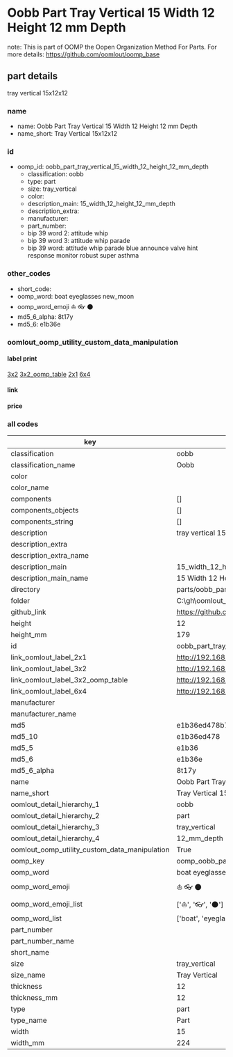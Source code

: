 # Oobb Part Tray Vertical 15 Width 12 Height 12 mm Depth  

note: This is part of OOMP the Oopen Organization Method For Parts. For more details: https://github.com/oomlout/oomp_base

##  part details
  



tray vertical 15x12x12



### name
* name: Oobb Part Tray Vertical 15 Width 12 Height 12 mm Depth
* name_short: Tray Vertical 15x12x12 
### id
* oomp_id: oobb_part_tray_vertical_15_width_12_height_12_mm_depth
  * classification: oobb
  * type: part
  * size: tray_vertical
  * color: 
  * description_main: 15_width_12_height_12_mm_depth
  * description_extra: 
  * manufacturer: 
  * part_number: 
  * bip 39 word 2: attitude whip
  * bip 39 word 3: attitude whip parade
  * bip 39 word: attitude whip parade blue announce valve hint response monitor robust super asthma

### other_codes
* short_code: 
* oomp_word: boat eyeglasses new_moon
* oomp_word_emoji :boat: :eyeglasses: :new_moon:
* md5_6_alpha: 8t17y
* md5_6: e1b36e






### oomlout_oomp_utility_custom_data_manipulation
#### label print
[3x2](http://192.168.1.245:1112/?label=oomp%208t17y)
[3x2_oomp_table](http://192.168.1.108:1112/?label=oomp%208t17y)
[2x1](http://192.168.1.242:1112/?label=oomp%208t17y)
[6x4](http://192.168.1.55:1112/?label=oomp%208t17y)    

#### link

                              

#### price







### all codes 
| key | value |  
| --- | --- |  
| classification | oobb |  
| classification_name | Oobb |  
| color |  |  
| color_name |  |  
| components | [] |  
| components_objects | [] |  
| components_string | [] |  
| description | tray vertical 15x12x12 |  
| description_extra |  |  
| description_extra_name |  |  
| description_main | 15_width_12_height_12_mm_depth |  
| description_main_name | 15 Width 12 Height 12 mm Depth |  
| directory | parts/oobb_part_tray_vertical_15_width_12_height_12_mm_depth |  
| folder | C:\gh\oomlout_oobb_version_4_generated_parts\parts\oobb_part_tray_vertical_15_width_12_height_12_mm_depth |  
| github_link | https://github.com/oomlout/oomlout_oomp_part_src/tree/main/parts/oobb_part_tray_vertical_15_width_12_height_12_mm_depth |  
| height | 12 |  
| height_mm | 179 |  
| id | oobb_part_tray_vertical_15_width_12_height_12_mm_depth |  
| link_oomlout_label_2x1 | http://192.168.1.242:1112/?label=oomp%208t17y |  
| link_oomlout_label_3x2 | http://192.168.1.245:1112/?label=oomp%208t17y |  
| link_oomlout_label_3x2_oomp_table | http://192.168.1.108:1112/?label=oomp%208t17y |  
| link_oomlout_label_6x4 | http://192.168.1.55:1112/?label=oomp%208t17y |  
| manufacturer |  |  
| manufacturer_name |  |  
| md5 | e1b36ed478b7ad7bc404a185403e9875 |  
| md5_10 | e1b36ed478 |  
| md5_5 | e1b36 |  
| md5_6 | e1b36e |  
| md5_6_alpha | 8t17y |  
| name | Oobb Part Tray Vertical 15 Width 12 Height 12 mm Depth |  
| name_short | Tray Vertical 15x12x12  |  
| oomlout_detail_hierarchy_1 | oobb |  
| oomlout_detail_hierarchy_2 | part |  
| oomlout_detail_hierarchy_3 | tray_vertical |  
| oomlout_detail_hierarchy_4 | 12_mm_depth |  
| oomlout_oomp_utility_custom_data_manipulation | True |  
| oomp_key | oomp_oobb_part_tray_vertical_15_width_12_height_12_mm_depth |  
| oomp_word | boat eyeglasses new_moon |  
| oomp_word_emoji | :boat: :eyeglasses: :new_moon: |  
| oomp_word_emoji_list | [':boat:', ':eyeglasses:', ':new_moon:'] |  
| oomp_word_list | ['boat', 'eyeglasses', 'new_moon'] |  
| part_number |  |  
| part_number_name |  |  
| short_name |  |  
| size | tray_vertical |  
| size_name | Tray Vertical |  
| thickness | 12 |  
| thickness_mm | 12 |  
| type | part |  
| type_name | Part |  
| width | 15 |  
| width_mm | 224 |  
